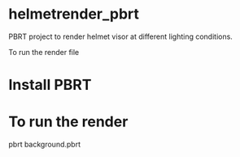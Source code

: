 # helmetrender_pbrt
PBRT project to render helmet visor at different lighting conditions.

To run the render file

# Install PBRT


# To run the render
pbrt background.pbrt
